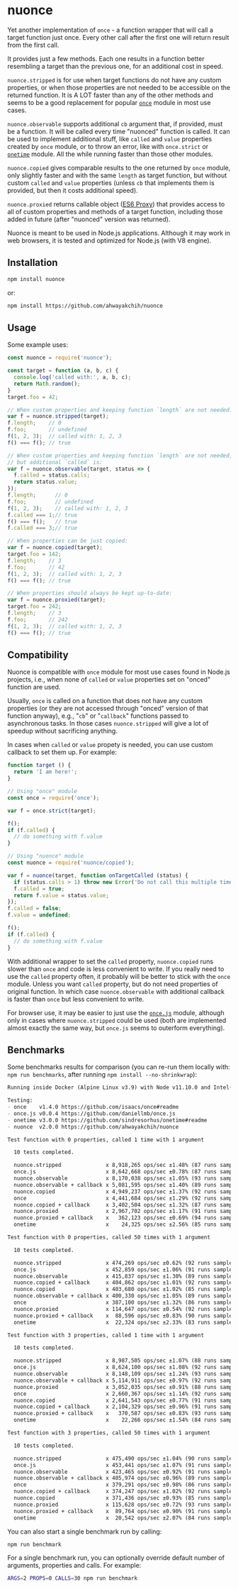 nuonce
======

Yet another implementation of `once` - a function wrapper that will call a target function just once. Every other call after the first one will return result from the first call.

It provides just a few methods. Each one results in a function better resembling a target than the previous one, for an additional cost in speed.

`nuonce.stripped` is for use when target functions do not have any custom properties, or when those properties are not needed to be accessible on the returned function. It is A LOT faster than any of the other methods and seems to be a good replacement for popular [`once`](https://github.com/isaacs/once) module in most use cases.

`nuonce.observable` supports additional `cb` argument that, if provided, must be a function. It will be called every time "nuonced" function is called. It can be used to implement additional stuff, like `called` and `value` properties created by `once` module, or to throw an error, like with `once.strict` or [`onetime`](https://github.com/sindresorhus/onetime) module. All the while running faster than those other modules.

`nuonce.copied` gives comparable results to the one returned by `once` module, only slightly faster and with the same `length` as target function, but without custom `called` and `value` properties (unless `cb` that implements them is provided, but then it costs additional speed).

`nuonce.proxied` returns callable object ([ES6 Proxy](https://developer.mozilla.org/en/docs/Web/JavaScript/Reference/Global_Objects/Proxy)) that provides access to all of custom properties and methods of a target function, including those added in future (after "nuonced" version was returned).

Nuonce is meant to be used in Node.js applications. Although it may work in web browsers, it is tested and optimized for Node.js (with V8 engine).


## Installation

```sh
npm install nuonce
```

or:

```sh
npm install https://github.com/ahwayakchih/nuonce
```


## Usage

Some example uses:

```js
const nuonce = require('nuonce');

const target = function (a, b, c) {
  console.log('called with:', a, b, c);
  return Math.random();
}
target.foo = 42;

// When custom properties and keeping function `length` are not needed:
var f = nuonce.stripped(target);
f.length;    // 0
f.foo;       // undefined
f(1, 2, 3);  // called with: 1, 2, 3
f() === f(); // true

// When custom properties and keeping function `length` are not needed,
// but additional `called` is:
var f = nuonce.observable(target, status => {
  f.called = status.calls;
  return status.value;
});
f.length;      // 0
f.foo;         // undefined
f(1, 2, 3);    // called with: 1, 2, 3
f.called === 1;// true
f() === f();   // true
f.called === 3;// true

// When properties can be just copied:
var f = nuonce.copied(target);
target.foo = 142;
f.length;    // 3
f.foo;       // 42
f(1, 2, 3);  // called with: 1, 2, 3
f() === f(); // true

// When properties should always be kept up-to-date:
var f = nuonce.proxied(target);
target.foo = 242;
f.length;    // 3
f.foo;       // 242
f(1, 2, 3);  // called with: 1, 2, 3
f() === f(); // true
```


## Compatibility

Nuonce is compatible with `once` module for most use cases found in Node.js projects, i.e., when none of `called` or `value` properties set on "onced" function are used.

Usually, `once` is called on a function that does not have any custom properties (or they are not accessed through "onced" version of that function anyway), e.g., "`cb`" or "`callback`" functions passed to asynchronous tasks. In those cases `nuonce.stripped` will give a lot of speedup without sacrificing anything.

In cases when `called` or `value` propety is needed, you can use custom callback to set them up. For example:

```js
function target () {
  return 'I am here!';
}

// Using "once" module
const once = require('once');

var f = once.strict(target);

f();
if (f.called) {
  // do something with f.value
}

// Using "nuonce" module
const nuonce = require('nuonce/copied');

var f = nuonce(target, function onTargetCalled (status) {
  if (status.calls > 1) throw new Error('Do not call this multiple times');
  f.called = true;
  return f.value = status.value;
});
f.called = false;
f.value = undefined;

f();
if (f.called) {
  // do something with f.value
}
```

With additional wrapper to set the `called` property, `nuonce.copied` runs slower than `once` and code is less convenient to write. If you really need to use the `called` property often, it probably will be better to stick with the `once` module. Unless you want `called` property, but do not need properties of original function. In which case `nuonce.observable` with additional callback is faster than `once` but less convenient to write.

For browser use, it may be easier to just use the [`once.js`](https://github.com/daniellmb/once.js) module, although only in cases where `nuonce.stripped` could be used (both are implemented almost exactly the same way, but `once.js` seems to outerform everything).


## Benchmarks

Some benchmarks results for comparison (you can re-run them locally with: `npm run benchmarks`, after running `npm install --no-shrinkwrap`):

```markdown
Running inside Docker (Alpine Linux v3.9) with Node v11.10.0 and Intel(R) Core(TM) i7-3537U CPU @ 2.00GHz x 4

Testing:
- once    v1.4.0 https://github.com/isaacs/once#readme           
- once.js v0.0.4 https://github.com/daniellmb/once.js            
- onetime v3.0.0 https://github.com/sindresorhus/onetime#readme  
- nuonce  v2.0.0 https://github.com/ahwayakchih/nuonce           

Test function with 0 properties, called 1 time with 1 argument

  10 tests completed.

  nuonce.stripped              x 8,918,265 ops/sec ±1.48% (87 runs sampled)
  once.js                      x 8,642,668 ops/sec ±0.78% (87 runs sampled)
  nuonce.observable            x 8,170,038 ops/sec ±1.05% (93 runs sampled)
  nuonce.observable + callback x 5,081,595 ops/sec ±1.40% (89 runs sampled)
  nuonce.copied                x 4,949,237 ops/sec ±1.37% (92 runs sampled)
  once                         x 4,441,684 ops/sec ±1.29% (92 runs sampled)
  nuonce.copied + callback     x 3,402,504 ops/sec ±1.32% (87 runs sampled)
  nuonce.proxied               x 2,967,702 ops/sec ±1.17% (91 runs sampled)
  nuonce.proxied + callback    x   362,123 ops/sec ±0.69% (94 runs sampled)
  onetime                      x    24,325 ops/sec ±2.56% (85 runs sampled)

Test function with 0 properties, called 50 times with 1 argument

  10 tests completed.

  nuonce.stripped              x 474,269 ops/sec ±0.62% (92 runs sampled)
  once.js                      x 452,859 ops/sec ±1.06% (91 runs sampled)
  nuonce.observable            x 415,837 ops/sec ±1.30% (89 runs sampled)
  nuonce.copied + callback     x 404,862 ops/sec ±1.01% (92 runs sampled)
  nuonce.copied                x 403,680 ops/sec ±1.02% (85 runs sampled)
  nuonce.observable + callback x 400,330 ops/sec ±1.05% (89 runs sampled)
  once                         x 387,100 ops/sec ±1.32% (86 runs sampled)
  nuonce.proxied               x 114,647 ops/sec ±0.54% (92 runs sampled)
  nuonce.proxied + callback    x  88,596 ops/sec ±0.83% (90 runs sampled)
  onetime                      x  22,324 ops/sec ±2.33% (83 runs sampled)

Test function with 3 properties, called 1 time with 1 argument

  10 tests completed.

  nuonce.stripped              x 8,987,505 ops/sec ±1.07% (88 runs sampled)
  once.js                      x 8,624,100 ops/sec ±1.08% (92 runs sampled)
  nuonce.observable            x 8,148,109 ops/sec ±1.24% (93 runs sampled)
  nuonce.observable + callback x 5,114,911 ops/sec ±0.97% (92 runs sampled)
  nuonce.proxied               x 3,052,035 ops/sec ±0.91% (88 runs sampled)
  once                         x 2,660,367 ops/sec ±1.14% (92 runs sampled)
  nuonce.copied                x 2,641,543 ops/sec ±0.77% (91 runs sampled)
  nuonce.copied + callback     x 2,104,329 ops/sec ±0.96% (91 runs sampled)
  nuonce.proxied + callback    x   370,587 ops/sec ±0.83% (93 runs sampled)
  onetime                      x    22,266 ops/sec ±1.54% (84 runs sampled)

Test function with 3 properties, called 50 times with 1 argument

  10 tests completed.

  nuonce.stripped              x 475,490 ops/sec ±1.04% (90 runs sampled)
  once.js                      x 453,441 ops/sec ±1.07% (91 runs sampled)
  nuonce.observable            x 423,465 ops/sec ±0.92% (91 runs sampled)
  nuonce.observable + callback x 405,974 ops/sec ±0.96% (89 runs sampled)
  once                         x 379,291 ops/sec ±0.98% (86 runs sampled)
  nuonce.copied + callback     x 374,247 ops/sec ±1.02% (92 runs sampled)
  nuonce.copied                x 371,436 ops/sec ±0.93% (85 runs sampled)
  nuonce.proxied               x 115,628 ops/sec ±0.72% (93 runs sampled)
  nuonce.proxied + callback    x  89,764 ops/sec ±0.90% (91 runs sampled)
  onetime                      x  20,542 ops/sec ±2.07% (84 runs sampled)
```

You can also start a single benchmark run by calling:

```sh
npm run benchmark
```

For a single benchmark run, you can optionally override default number of arguments, properties and calls. For example:

```sh
ARGS=2 PROPS=0 CALLS=30 npm run benchmark
```
